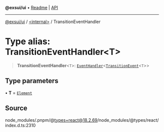 **@exsui/ui** • [Readme](../../README.md) \| [API](../../globals.md)

***

[@exsui/ui](../../README.md) / [\<internal\>](../README.md) / TransitionEventHandler

# Type alias: TransitionEventHandler\<T\>

> **TransitionEventHandler**\<`T`\>: [`EventHandler`](EventHandler.md)\<[`TransitionEvent`](../interfaces/TransitionEvent.md)\<`T`\>\>

## Type parameters

• **T** = [`Element`]( https://developer.mozilla.org/docs/Web/API/Element )

## Source

node\_modules/.pnpm/@types+react@18.2.69/node\_modules/@types/react/index.d.ts:2310
